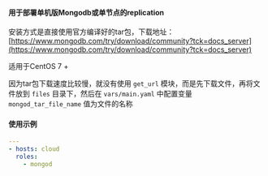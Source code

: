 #### 用于部署单机版Mongodb或单节点的replication

安装方式是直接使用官方编译好的tar包，下载地址：[https://www.mongodb.com/try/download/community?tck=docs_server](https://www.mongodb.com/try/download/community?tck=docs_server) 

适用于CentOS 7 + 

因为tar包下载速度比较慢，就没有使用 `get_url` 模块，而是先下载文件，再将文件放到 `files` 目录下，然后在 `vars/main.yaml` 中配置变量 `mongod_tar_file_name` 值为文件的名称

#### 使用示例

```yaml
---
- hosts: cloud
  roles:
    - mongod
```
